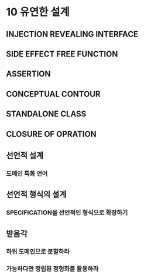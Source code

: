 # 10 유연한 설계

## INJECTION REVEALING INTERFACE

## SIDE EFFECT FREE FUNCTION

## ASSERTION

## CONCEPTUAL CONTOUR

## STANDALONE CLASS

## CLOSURE OF OPRATION

## 선언적 설계

### 도메인 특화 언어

## 선언적 형식의 설계

### SPECIFICATION을 선언적인 형식으로 확장하기

## 받음각

### 하위 도메인으로 분할하라

### 가능하다면 정립된 정형화를 활용하라
